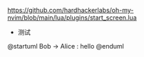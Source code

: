 https://github.com/hardhackerlabs/oh-my-nvim/blob/main/lua/plugins/start_screen.lua


* 测试
 
@startuml
Bob -> Alice : hello
@enduml
